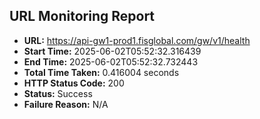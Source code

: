 ## URL Monitoring Report

- **URL:** https://api-gw1-prod1.fisglobal.com/gw/v1/health
- **Start Time:** 2025-06-02T05:52:32.316439
- **End Time:** 2025-06-02T05:52:32.732443
- **Total Time Taken:** 0.416004 seconds
- **HTTP Status Code:** 200
- **Status:** Success
- **Failure Reason:** N/A

